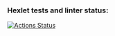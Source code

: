 ### Hexlet tests and linter status:
[![Actions Status](https://github.com/Dmitri-Bes/python-project-49/workflows/hexlet-check/badge.svg)](https://github.com/Dmitri-Bes/python-project-49/actions)